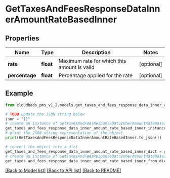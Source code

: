 # GetTaxesAndFeesResponseDataInnerAmountRateBasedInner


## Properties

Name | Type | Description | Notes
------------ | ------------- | ------------- | -------------
**rate** | **float** | Maximum rate for which this amount is valid | [optional] 
**percentage** | **float** | Percentage applied for the rate | [optional] 

## Example

```python
from cloudbeds_pms_v1_2.models.get_taxes_and_fees_response_data_inner_amount_rate_based_inner import GetTaxesAndFeesResponseDataInnerAmountRateBasedInner

# TODO update the JSON string below
json = "{}"
# create an instance of GetTaxesAndFeesResponseDataInnerAmountRateBasedInner from a JSON string
get_taxes_and_fees_response_data_inner_amount_rate_based_inner_instance = GetTaxesAndFeesResponseDataInnerAmountRateBasedInner.from_json(json)
# print the JSON string representation of the object
print(GetTaxesAndFeesResponseDataInnerAmountRateBasedInner.to_json())

# convert the object into a dict
get_taxes_and_fees_response_data_inner_amount_rate_based_inner_dict = get_taxes_and_fees_response_data_inner_amount_rate_based_inner_instance.to_dict()
# create an instance of GetTaxesAndFeesResponseDataInnerAmountRateBasedInner from a dict
get_taxes_and_fees_response_data_inner_amount_rate_based_inner_from_dict = GetTaxesAndFeesResponseDataInnerAmountRateBasedInner.from_dict(get_taxes_and_fees_response_data_inner_amount_rate_based_inner_dict)
```
[[Back to Model list]](../README.md#documentation-for-models) [[Back to API list]](../README.md#documentation-for-api-endpoints) [[Back to README]](../README.md)


